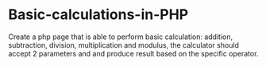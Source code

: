 # Basic-calculations-in-PHP
Create a php page that is able to perform basic calculation: addition, subtraction, division, multiplication and modulus, the calculator should accept 2 parameters and and produce result based on the specific operator.
